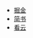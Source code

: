 - [掘金](https://juejin.im/post/5a9660fe6fb9a0634b4da9ae)
- [简书](https://www.jianshu.com/p/d49a47608a6d)
- [看云](https://www.kancloud.cn/cris/static/534412)